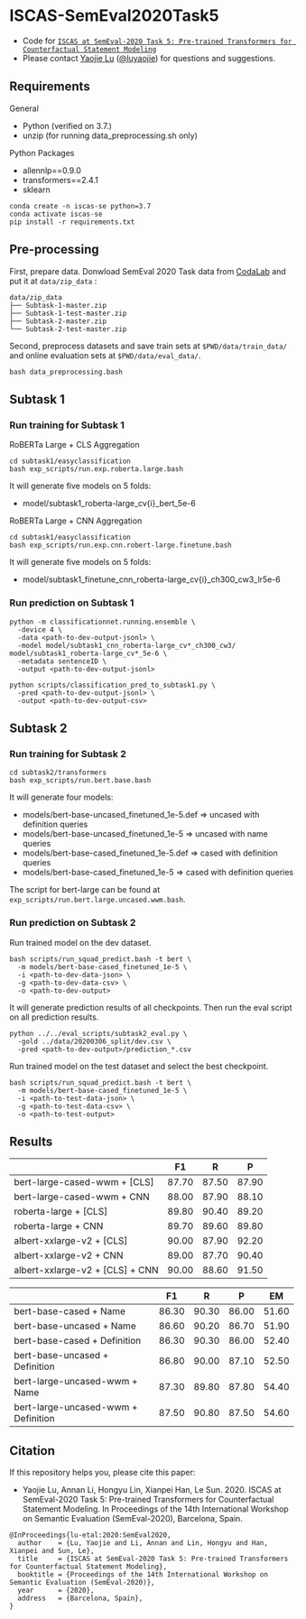 # ISCAS-SemEval2020Task5

- Code for [``ISCAS at SemEval-2020 Task 5: Pre-trained Transformers for Counterfactual Statement Modeling``](https://luyaojie.github.io/pdf/lusemeval2020.pdf)
- Please contact [Yaojie Lu](http://luyaojie.github.io) ([@luyaojie](mailto:yaojie.lu@outlook.com)) for questions and suggestions.

## Requirements

General

- Python (verified on 3.7.)
- unzip (for running data_preprocessing.sh only)

Python Packages

- allennlp==0.9.0
- transformers==2.4.1
- sklearn

```shell
conda create -n iscas-se python=3.7
conda activate iscas-se
pip install -r requirements.txt
```

## Pre-processing

First, prepare data.
Donwload SemEval 2020 Task data from [CodaLab](https://competitions.codalab.org/competitions/21691) and put it at ``data/zip_data`` :

```shell
data/zip_data
├── Subtask-1-master.zip
├── Subtask-1-test-master.zip
├── Subtask-2-master.zip
└── Subtask-2-test-master.zip
```

Second, preprocess datasets and save train sets at ``$PWD/data/train_data/`` and online evaluation sets at ``$PWD/data/eval_data/``.

```shell
bash data_preprocessing.bash
```

## Subtask 1

### Run training for Subtask 1

RoBERTa Large + CLS Aggregation

```shell
cd subtask1/easyclassification
bash exp_scripts/run.exp.roberta.large.bash
```

It will generate five models on 5 folds:

- model/subtask1_roberta-large_cv{i}_bert_5e-6

RoBERTa Large + CNN Aggregation

```shell
cd subtask1/easyclassification
bash exp_scripts/run.exp.cnn.robert-large.finetune.bash
```

It will generate five models on 5 folds:

- model/subtask1_finetune_cnn_roberta-large_cv{i}_ch300_cw3_lr5e-6

### Run prediction on Subtask 1

```shell
python -m classificationnet.running.ensemble \
  -device 4 \
  -data <path-to-dev-output-jsonl> \
  -model model/subtask1_cnn_roberta-large_cv*_ch300_cw3/ model/subtask1_roberta-large_cv*_5e-6 \
  -metadata sentenceID \
  -output <path-to-dev-output-jsonl>

python scripts/classification_pred_to_subtask1.py \
  -pred <path-to-dev-output-jsonl> \
  -output <path-to-dev-output-csv>
```

## Subtask 2

### Run training for Subtask 2

```shell
cd subtask2/transformers
bash exp_scripts/run.bert.base.bash
```

It will generate four models:

- models/bert-base-uncased_finetuned_1e-5.def => uncased with definition queries
- models/bert-base-uncased_finetuned_1e-5 => uncased with name queries
- models/bert-base-cased_finetuned_1e-5.def => cased with definition queries
- models/bert-base-cased_finetuned_1e-5 => cased with definition queries

The script for bert-large can be found at ``exp_scripts/run.bert.large.uncased.wwm.bash``.

### Run prediction on Subtask 2

Run trained model on the dev dataset.

```shell
bash scripts/run_squad_predict.bash -t bert \
  -m models/bert-base-cased_finetuned_1e-5 \
  -i <path-to-dev-data-json> \
  -g <path-to-dev-data-csv> \
  -o <path-to-dev-output>
```

It will generate prediction results of all checkpoints.
Then run the eval script on all prediction results.

```shell
python ../../eval_scripts/subtask2_eval.py \
  -gold ../data/20200306_split/dev.csv \
  -pred <path-to-dev-output>/prediction_*.csv
```

Run trained model on the test dataset and select the best checkpoint.

```shell
bash scripts/run_squad_predict.bash -t bert \
  -m models/bert-base-cased_finetuned_1e-5 \
  -i <path-to-test-data-json> \
  -g <path-to-test-data-csv> \
  -o <path-to-test-output>
```

## Results

|                                 | F1    | R     | P     |
| ------------------------------- | ----- | ----- | ----- |
| bert-large-cased-wwm + [CLS]    | 87.70 | 87.50 | 87.90 |
| bert-large-cased-wwm + CNN      | 88.00 | 87.90 | 88.10 |
| roberta-large + [CLS]           | 89.80 | 90.40 | 89.20 |
| roberta-large + CNN             | 89.70 | 89.60 | 89.80 |
| albert-xxlarge-v2 + [CLS]       | 90.00 | 87.90 | 92.20 |
| albert-xxlarge-v2 + CNN         | 89.00 | 87.70 | 90.40 |
| albert-xxlarge-v2 + [CLS] + CNN | 90.00 | 88.60 | 91.50 |

|                                     | F1    | R     | P     | EM    |
| ----------------------------------- | ----- | ----- | ----- | ----- |
| bert-base-cased + Name              | 86.30 | 90.30 | 86.00 | 51.60 |
| bert-base-uncased + Name            | 86.60 | 90.20 | 86.70 | 51.90 |
| bert-base-cased + Definition        | 86.30 | 90.30 | 86.00 | 52.40 |
| bert-base-uncased + Definition      | 86.80 | 90.00 | 87.10 | 52.50 |
| bert-large-uncased-wwm + Name       | 87.30 | 89.80 | 87.80 | 54.40 |
| bert-large-uncased-wwm + Definition | 87.50 | 90.80 | 87.50 | 54.60 |

## Citation

If this repository helps you, please cite this paper:

- Yaojie Lu, Annan Li, Hongyu Lin, Xianpei Han, Le Sun. 2020. ISCAS at SemEval-2020 Task 5: Pre-trained Transformers for Counterfactual Statement Modeling. In Proceedings of the 14th International Workshop on Semantic Evaluation (SemEval-2020), Barcelona, Spain.

```text
@InProceedings{lu-etal:2020:SemEval2020,
  author    = {Lu, Yaojie and Li, Annan and Lin, Hongyu and Han, Xianpei and Sun, Le},
  title     = {ISCAS at SemEval-2020 Task 5: Pre-trained Transformers for Counterfactual Statement Modeling},
  booktitle = {Proceedings of the 14th International Workshop on Semantic Evaluation (SemEval-2020)},
  year      = {2020},
  address   = {Barcelona, Spain},
}
```
